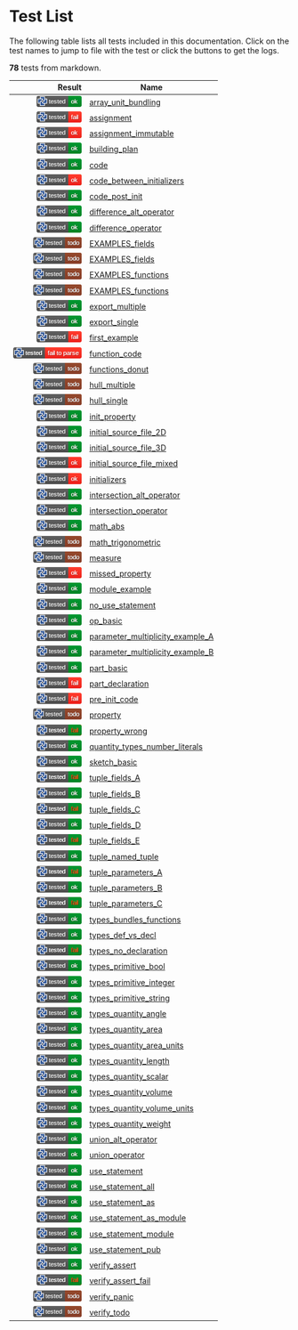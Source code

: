 # Test List

The following table lists all tests included in this documentation.
Click on the test names to jump to file with the test or click the buttons to get the logs.

**78** tests from markdown.

| Result | Name |
|-------:|------|
| [![test](../doc/types/.test/array_unit_bundling.png)](../doc/types/.test/array_unit_bundling.log) | [array_unit_bundling](../doc/types/arrays.md) |
| [![test](../doc/structure/.test/assignment.png)](../doc/structure/.test/assignment.log) | [assignment](../doc/structure/assignments.md) |
| [![test](../doc/structure/.test/assignment_immutable.png)](../doc/structure/.test/assignment_immutable.log) | [assignment_immutable](../doc/structure/assignments.md) |
| [![test](../doc/structure/.test/building_plan.png)](../doc/structure/.test/building_plan.log) | [building_plan](../doc/structure/workbench.md) |
| [![test](../doc/structure/.test/code.png)](../doc/structure/.test/code.log) | [code](../doc/structure/workbench.md) |
| [![test](../doc/structure/.test/code_between_initializers.png)](../doc/structure/.test/code_between_initializers.log) | [code_between_initializers](../doc/structure/workbench.md) |
| [![test](../doc/structure/.test/code_post_init.png)](../doc/structure/.test/code_post_init.log) | [code_post_init](../doc/structure/workbench.md) |
| [![test](../doc/libs/std/algorithm/.test/difference_alt_operator.png)](../doc/libs/std/algorithm/.test/difference_alt_operator.log) | [difference_alt_operator](../doc/libs/std/algorithm/difference.md) |
| [![test](../doc/libs/std/algorithm/.test/difference_operator.png)](../doc/libs/std/algorithm/.test/difference_operator.log) | [difference_operator](../doc/libs/std/algorithm/difference.md) |
| [![test](../doc/structure/.test/EXAMPLES_fields.png)](../doc/structure/.test/EXAMPLES_fields.log) | [EXAMPLES_fields](../doc/structure/EXAMPLES.md) |
| [![test](../doc/.test/EXAMPLES_fields.png)](../doc/.test/EXAMPLES_fields.log) | [EXAMPLES_fields](../doc/EXAMPLES.md) |
| [![test](../doc/structure/.test/EXAMPLES_functions.png)](../doc/structure/.test/EXAMPLES_functions.log) | [EXAMPLES_functions](../doc/structure/EXAMPLES.md) |
| [![test](../doc/.test/EXAMPLES_functions.png)](../doc/.test/EXAMPLES_functions.log) | [EXAMPLES_functions](../doc/EXAMPLES.md) |
| [![test](../doc/libs/std/.test/export_multiple.png)](../doc/libs/std/.test/export_multiple.log) | [export_multiple](../doc/libs/std/export.md) |
| [![test](../doc/libs/std/.test/export_single.png)](../doc/libs/std/.test/export_single.log) | [export_single](../doc/libs/std/export.md) |
| [![test](../.test/first_example.png)](../.test/first_example.log) | [first_example](../README.md) |
| [![test](../doc/structure/.test/function_code.png)](../doc/structure/.test/function_code.log) | [function_code](../doc/structure/statements.md) |
| [![test](../doc/structure/.test/functions_donut.png)](../doc/structure/.test/functions_donut.log) | [functions_donut](../doc/structure/functions.md) |
| [![test](../doc/libs/std/algorithm/.test/hull_multiple.png)](../doc/libs/std/algorithm/.test/hull_multiple.log) | [hull_multiple](../doc/libs/std/algorithm/hull.md) |
| [![test](../doc/libs/std/algorithm/.test/hull_single.png)](../doc/libs/std/algorithm/.test/hull_single.log) | [hull_single](../doc/libs/std/algorithm/hull.md) |
| [![test](../doc/structure/.test/init_property.png)](../doc/structure/.test/init_property.log) | [init_property](../doc/structure/workbench.md) |
| [![test](../doc/structure/.test/initial_source_file_2D.png)](../doc/structure/.test/initial_source_file_2D.log) | [initial_source_file_2D](../doc/structure/statements.md) |
| [![test](../doc/structure/.test/initial_source_file_3D.png)](../doc/structure/.test/initial_source_file_3D.log) | [initial_source_file_3D](../doc/structure/statements.md) |
| [![test](../doc/structure/.test/initial_source_file_mixed.png)](../doc/structure/.test/initial_source_file_mixed.log) | [initial_source_file_mixed](../doc/structure/statements.md) |
| [![test](../doc/structure/.test/initializers.png)](../doc/structure/.test/initializers.log) | [initializers](../doc/structure/workbench.md) |
| [![test](../doc/libs/std/algorithm/.test/intersection_alt_operator.png)](../doc/libs/std/algorithm/.test/intersection_alt_operator.log) | [intersection_alt_operator](../doc/libs/std/algorithm/intersection.md) |
| [![test](../doc/libs/std/algorithm/.test/intersection_operator.png)](../doc/libs/std/algorithm/.test/intersection_operator.log) | [intersection_operator](../doc/libs/std/algorithm/intersection.md) |
| [![test](../doc/libs/std/math/.test/math_abs.png)](../doc/libs/std/math/.test/math_abs.log) | [math_abs](../doc/libs/std/math/README.md) |
| [![test](../doc/libs/std/math/.test/math_trigonometric.png)](../doc/libs/std/math/.test/math_trigonometric.log) | [math_trigonometric](../doc/libs/std/math/README.md) |
| [![test](../doc/nodes/.test/measure.png)](../doc/nodes/.test/measure.log) | [measure](../doc/nodes/measures.md) |
| [![test](../doc/structure/.test/missed_property.png)](../doc/structure/.test/missed_property.log) | [missed_property](../doc/structure/workbench.md) |
| [![test](../doc/structure/.test/module_example.png)](../doc/structure/.test/module_example.log) | [module_example](../doc/structure/modules.md) |
| [![test](../doc/structure/.test/no_use_statement.png)](../doc/structure/.test/no_use_statement.log) | [no_use_statement](../doc/structure/use.md) |
| [![test](../doc/structure/.test/op_basic.png)](../doc/structure/.test/op_basic.log) | [op_basic](../doc/structure/op.md) |
| [![test](../doc/structure/.test/parameter_multiplicity_example_A.png)](../doc/structure/.test/parameter_multiplicity_example_A.log) | [parameter_multiplicity_example_A](../doc/structure/calls.md) |
| [![test](../doc/structure/.test/parameter_multiplicity_example_B.png)](../doc/structure/.test/parameter_multiplicity_example_B.log) | [parameter_multiplicity_example_B](../doc/structure/calls.md) |
| [![test](../doc/structure/.test/part_basic.png)](../doc/structure/.test/part_basic.log) | [part_basic](../doc/structure/part.md) |
| [![test](../doc/structure/.test/part_declaration.png)](../doc/structure/.test/part_declaration.log) | [part_declaration](../doc/structure/workbench.md) |
| [![test](../doc/structure/.test/pre_init_code.png)](../doc/structure/.test/pre_init_code.log) | [pre_init_code](../doc/structure/workbench.md) |
| [![test](../doc/structure/.test/property.png)](../doc/structure/.test/property.log) | [property](../doc/structure/workbench.md) |
| [![test](../doc/structure/.test/property_wrong.png)](../doc/structure/.test/property_wrong.log) | [property_wrong](../doc/structure/workbench.md) |
| [![test](../doc/types/.test/quantity_types_number_literals.png)](../doc/types/.test/quantity_types_number_literals.log) | [quantity_types_number_literals](../doc/types/quantity.md) |
| [![test](../doc/structure/.test/sketch_basic.png)](../doc/structure/.test/sketch_basic.log) | [sketch_basic](../doc/structure/sketch.md) |
| [![test](../doc/types/.test/tuple_fields_A.png)](../doc/types/.test/tuple_fields_A.log) | [tuple_fields_A](../doc/types/tuples.md) |
| [![test](../doc/types/.test/tuple_fields_B.png)](../doc/types/.test/tuple_fields_B.log) | [tuple_fields_B](../doc/types/tuples.md) |
| [![test](../doc/types/.test/tuple_fields_C.png)](../doc/types/.test/tuple_fields_C.log) | [tuple_fields_C](../doc/types/tuples.md) |
| [![test](../doc/types/.test/tuple_fields_D.png)](../doc/types/.test/tuple_fields_D.log) | [tuple_fields_D](../doc/types/tuples.md) |
| [![test](../doc/types/.test/tuple_fields_E.png)](../doc/types/.test/tuple_fields_E.log) | [tuple_fields_E](../doc/types/tuples.md) |
| [![test](../doc/types/.test/tuple_named_tuple.png)](../doc/types/.test/tuple_named_tuple.log) | [tuple_named_tuple](../doc/types/tuples.md) |
| [![test](../doc/types/.test/tuple_parameters_A.png)](../doc/types/.test/tuple_parameters_A.log) | [tuple_parameters_A](../doc/types/tuples.md) |
| [![test](../doc/types/.test/tuple_parameters_B.png)](../doc/types/.test/tuple_parameters_B.log) | [tuple_parameters_B](../doc/types/tuples.md) |
| [![test](../doc/types/.test/tuple_parameters_C.png)](../doc/types/.test/tuple_parameters_C.log) | [tuple_parameters_C](../doc/types/tuples.md) |
| [![test](../doc/types/.test/types_bundles_functions.png)](../doc/types/.test/types_bundles_functions.log) | [types_bundles_functions](../doc/types/README.md) |
| [![test](../doc/types/.test/types_def_vs_decl.png)](../doc/types/.test/types_def_vs_decl.log) | [types_def_vs_decl](../doc/types/README.md) |
| [![test](../doc/types/.test/types_no_declaration.png)](../doc/types/.test/types_no_declaration.log) | [types_no_declaration](../doc/types/README.md) |
| [![test](../doc/types/.test/types_primitive_bool.png)](../doc/types/.test/types_primitive_bool.log) | [types_primitive_bool](../doc/types/primitive_types.md) |
| [![test](../doc/types/.test/types_primitive_integer.png)](../doc/types/.test/types_primitive_integer.log) | [types_primitive_integer](../doc/types/primitive_types.md) |
| [![test](../doc/types/.test/types_primitive_string.png)](../doc/types/.test/types_primitive_string.log) | [types_primitive_string](../doc/types/primitive_types.md) |
| [![test](../doc/types/.test/types_quantity_angle.png)](../doc/types/.test/types_quantity_angle.log) | [types_quantity_angle](../doc/types/quantity.md) |
| [![test](../doc/types/.test/types_quantity_area.png)](../doc/types/.test/types_quantity_area.log) | [types_quantity_area](../doc/types/quantity.md) |
| [![test](../doc/types/.test/types_quantity_area_units.png)](../doc/types/.test/types_quantity_area_units.log) | [types_quantity_area_units](../doc/types/quantity.md) |
| [![test](../doc/types/.test/types_quantity_length.png)](../doc/types/.test/types_quantity_length.log) | [types_quantity_length](../doc/types/quantity.md) |
| [![test](../doc/types/.test/types_quantity_scalar.png)](../doc/types/.test/types_quantity_scalar.log) | [types_quantity_scalar](../doc/types/quantity.md) |
| [![test](../doc/types/.test/types_quantity_volume.png)](../doc/types/.test/types_quantity_volume.log) | [types_quantity_volume](../doc/types/quantity.md) |
| [![test](../doc/types/.test/types_quantity_volume_units.png)](../doc/types/.test/types_quantity_volume_units.log) | [types_quantity_volume_units](../doc/types/quantity.md) |
| [![test](../doc/types/.test/types_quantity_weight.png)](../doc/types/.test/types_quantity_weight.log) | [types_quantity_weight](../doc/types/quantity.md) |
| [![test](../doc/libs/std/algorithm/.test/union_alt_operator.png)](../doc/libs/std/algorithm/.test/union_alt_operator.log) | [union_alt_operator](../doc/libs/std/algorithm/union.md) |
| [![test](../doc/libs/std/algorithm/.test/union_operator.png)](../doc/libs/std/algorithm/.test/union_operator.log) | [union_operator](../doc/libs/std/algorithm/union.md) |
| [![test](../doc/structure/.test/use_statement.png)](../doc/structure/.test/use_statement.log) | [use_statement](../doc/structure/use.md) |
| [![test](../doc/structure/.test/use_statement_all.png)](../doc/structure/.test/use_statement_all.log) | [use_statement_all](../doc/structure/use.md) |
| [![test](../doc/structure/.test/use_statement_as.png)](../doc/structure/.test/use_statement_as.log) | [use_statement_as](../doc/structure/use.md) |
| [![test](../doc/structure/.test/use_statement_as_module.png)](../doc/structure/.test/use_statement_as_module.log) | [use_statement_as_module](../doc/structure/use.md) |
| [![test](../doc/structure/.test/use_statement_module.png)](../doc/structure/.test/use_statement_module.log) | [use_statement_module](../doc/structure/use.md) |
| [![test](../doc/structure/.test/use_statement_pub.png)](../doc/structure/.test/use_statement_pub.log) | [use_statement_pub](../doc/structure/use.md) |
| [![test](../doc/debug/.test/verify_assert.png)](../doc/debug/.test/verify_assert.log) | [verify_assert](../doc/debug/README.md) |
| [![test](../doc/debug/.test/verify_assert_fail.png)](../doc/debug/.test/verify_assert_fail.log) | [verify_assert_fail](../doc/debug/README.md) |
| [![test](../doc/debug/.test/verify_panic.png)](../doc/debug/.test/verify_panic.log) | [verify_panic](../doc/debug/README.md) |
| [![test](../doc/debug/.test/verify_todo.png)](../doc/debug/.test/verify_todo.log) | [verify_todo](../doc/debug/README.md) |
